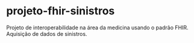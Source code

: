 # projeto-fhir-sinistros
Projeto de interoperabilidade na área da medicina usando o padrão FHIR. Aquisição de dados de sinistros.
